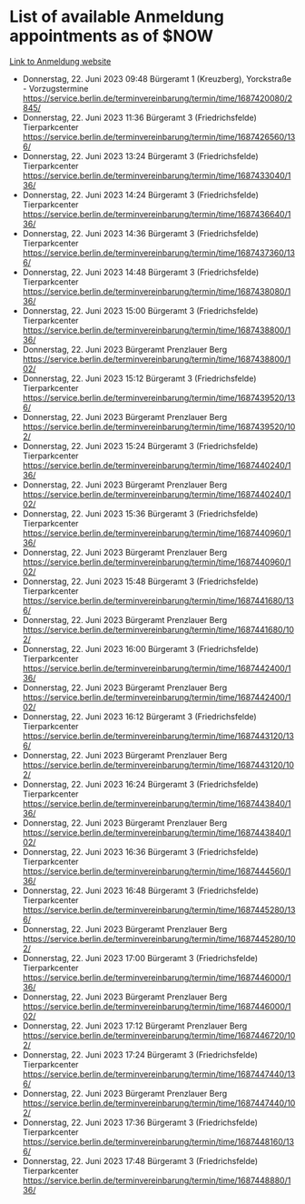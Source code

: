 # List of available Anmeldung appointments as of $NOW
[Link to Anmeldung website](https://service.berlin.de/terminvereinbarung/termin/tag.php?termin=1&anliegen[]=120686&dienstleisterlist=122210,122217,327316,122219,327312,122227,327314,122231,327346,122243,327348,122254,122252,329742,122260,329745,122262,329748,122271,327278,122273,327274,122277,327276,330436,122280,327294,122282,327290,122284,327292,122291,327270,122285,327266,122286,327264,122296,327268,150230,329760,122297,327286,122294,327284,122312,329763,122314,329775,122304,327330,122311,327334,122309,327332,317869,122281,327352,122279,329772,122283,122276,327324,122274,327326,122267,329766,122246,327318,122251,327320,122257,327322,122208,327298,122226,327300&herkunft=http%3A%2F%2Fservice.berlin.de%2Fdienstleistung%2F120686%2F)
- Donnerstag, 22. Juni 2023 09:48 Bürgeramt 1 (Kreuzberg), Yorckstraße - Vorzugstermine https://service.berlin.de/terminvereinbarung/termin/time/1687420080/2845/
- Donnerstag, 22. Juni 2023 11:36 Bürgeramt 3 (Friedrichsfelde) Tierparkcenter https://service.berlin.de/terminvereinbarung/termin/time/1687426560/136/
- Donnerstag, 22. Juni 2023 13:24 Bürgeramt 3 (Friedrichsfelde) Tierparkcenter https://service.berlin.de/terminvereinbarung/termin/time/1687433040/136/
- Donnerstag, 22. Juni 2023 14:24 Bürgeramt 3 (Friedrichsfelde) Tierparkcenter https://service.berlin.de/terminvereinbarung/termin/time/1687436640/136/
- Donnerstag, 22. Juni 2023 14:36 Bürgeramt 3 (Friedrichsfelde) Tierparkcenter https://service.berlin.de/terminvereinbarung/termin/time/1687437360/136/
- Donnerstag, 22. Juni 2023 14:48 Bürgeramt 3 (Friedrichsfelde) Tierparkcenter https://service.berlin.de/terminvereinbarung/termin/time/1687438080/136/
- Donnerstag, 22. Juni 2023 15:00 Bürgeramt 3 (Friedrichsfelde) Tierparkcenter https://service.berlin.de/terminvereinbarung/termin/time/1687438800/136/
- Donnerstag, 22. Juni 2023  Bürgeramt Prenzlauer Berg https://service.berlin.de/terminvereinbarung/termin/time/1687438800/102/
- Donnerstag, 22. Juni 2023 15:12 Bürgeramt 3 (Friedrichsfelde) Tierparkcenter https://service.berlin.de/terminvereinbarung/termin/time/1687439520/136/
- Donnerstag, 22. Juni 2023  Bürgeramt Prenzlauer Berg https://service.berlin.de/terminvereinbarung/termin/time/1687439520/102/
- Donnerstag, 22. Juni 2023 15:24 Bürgeramt 3 (Friedrichsfelde) Tierparkcenter https://service.berlin.de/terminvereinbarung/termin/time/1687440240/136/
- Donnerstag, 22. Juni 2023  Bürgeramt Prenzlauer Berg https://service.berlin.de/terminvereinbarung/termin/time/1687440240/102/
- Donnerstag, 22. Juni 2023 15:36 Bürgeramt 3 (Friedrichsfelde) Tierparkcenter https://service.berlin.de/terminvereinbarung/termin/time/1687440960/136/
- Donnerstag, 22. Juni 2023  Bürgeramt Prenzlauer Berg https://service.berlin.de/terminvereinbarung/termin/time/1687440960/102/
- Donnerstag, 22. Juni 2023 15:48 Bürgeramt 3 (Friedrichsfelde) Tierparkcenter https://service.berlin.de/terminvereinbarung/termin/time/1687441680/136/
- Donnerstag, 22. Juni 2023  Bürgeramt Prenzlauer Berg https://service.berlin.de/terminvereinbarung/termin/time/1687441680/102/
- Donnerstag, 22. Juni 2023 16:00 Bürgeramt 3 (Friedrichsfelde) Tierparkcenter https://service.berlin.de/terminvereinbarung/termin/time/1687442400/136/
- Donnerstag, 22. Juni 2023  Bürgeramt Prenzlauer Berg https://service.berlin.de/terminvereinbarung/termin/time/1687442400/102/
- Donnerstag, 22. Juni 2023 16:12 Bürgeramt 3 (Friedrichsfelde) Tierparkcenter https://service.berlin.de/terminvereinbarung/termin/time/1687443120/136/
- Donnerstag, 22. Juni 2023  Bürgeramt Prenzlauer Berg https://service.berlin.de/terminvereinbarung/termin/time/1687443120/102/
- Donnerstag, 22. Juni 2023 16:24 Bürgeramt 3 (Friedrichsfelde) Tierparkcenter https://service.berlin.de/terminvereinbarung/termin/time/1687443840/136/
- Donnerstag, 22. Juni 2023  Bürgeramt Prenzlauer Berg https://service.berlin.de/terminvereinbarung/termin/time/1687443840/102/
- Donnerstag, 22. Juni 2023 16:36 Bürgeramt 3 (Friedrichsfelde) Tierparkcenter https://service.berlin.de/terminvereinbarung/termin/time/1687444560/136/
- Donnerstag, 22. Juni 2023 16:48 Bürgeramt 3 (Friedrichsfelde) Tierparkcenter https://service.berlin.de/terminvereinbarung/termin/time/1687445280/136/
- Donnerstag, 22. Juni 2023  Bürgeramt Prenzlauer Berg https://service.berlin.de/terminvereinbarung/termin/time/1687445280/102/
- Donnerstag, 22. Juni 2023 17:00 Bürgeramt 3 (Friedrichsfelde) Tierparkcenter https://service.berlin.de/terminvereinbarung/termin/time/1687446000/136/
- Donnerstag, 22. Juni 2023  Bürgeramt Prenzlauer Berg https://service.berlin.de/terminvereinbarung/termin/time/1687446000/102/
- Donnerstag, 22. Juni 2023 17:12 Bürgeramt Prenzlauer Berg https://service.berlin.de/terminvereinbarung/termin/time/1687446720/102/
- Donnerstag, 22. Juni 2023 17:24 Bürgeramt 3 (Friedrichsfelde) Tierparkcenter https://service.berlin.de/terminvereinbarung/termin/time/1687447440/136/
- Donnerstag, 22. Juni 2023  Bürgeramt Prenzlauer Berg https://service.berlin.de/terminvereinbarung/termin/time/1687447440/102/
- Donnerstag, 22. Juni 2023 17:36 Bürgeramt 3 (Friedrichsfelde) Tierparkcenter https://service.berlin.de/terminvereinbarung/termin/time/1687448160/136/
- Donnerstag, 22. Juni 2023 17:48 Bürgeramt 3 (Friedrichsfelde) Tierparkcenter https://service.berlin.de/terminvereinbarung/termin/time/1687448880/136/
